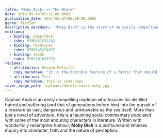 ```yaml
---
title: 'Moby Dick, or The Whale'
date: 2016-08-04T03:12:00.000Z
publication_date: 2017-02-07T00:00:00.000Z
genre: fiction
description_markdown: '*Moby-Dick* is the story of an eerily compelling madman pursuing an unholy war against a creature as vast and dangerous and unknowable as the sea itself. But more than just a novel of adventure, more than an encyclopedia of whaling lore and legend, *Moby-Dick* is a haunting, mesmerizing, and important social commentary populated with several of the most unforgettable and enduring characters in literature.'
editions:
  - binding: paperback
    isbn: 9780451532282
  - binding: hardcover
    isbn: 9780143124672
  - binding: ebook
    isbn: 9781101637715
reviews:
  - attribution: Herman Melville
    copy_markdown: "It is the horrible texture of a fabric that should be woven of ships' cables and hawsers. A Polar wind blows through it, and birds of prey hover over it."
  - attribution: Test
    copy_markdown: this is some copy
cover_image_path: /uploads/delete-cover-moby.jpg
---
```



Captain Ahab is an eerily compelling madman who focuses his distilled hatred and suffering (and that of generations before him) into the pursuit of a creature as vast, dangerous and unknowable as the sea itself. More than just a novel of adventure, this is a haunting social commentary populated with some of the most enduring characters in literature. Written with wonderfully redemptive humour, **Moby Dick** is a profound and timeless inquiry into character, faith and the nature of perception.